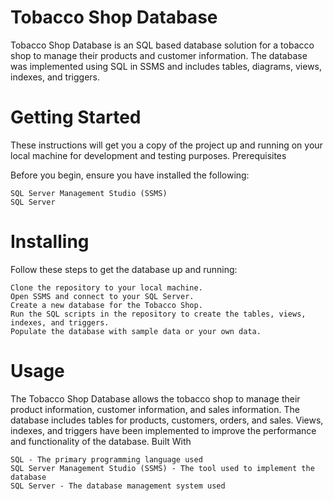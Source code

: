 # Tobacco Shop Database

Tobacco Shop Database is an SQL based database solution for a tobacco shop to manage their products and customer information. The database was implemented using SQL in SSMS and includes tables, diagrams, views, indexes, and triggers.

# Getting Started

These instructions will get you a copy of the project up and running on your local machine for development and testing purposes.
Prerequisites

Before you begin, ensure you have installed the following:

    SQL Server Management Studio (SSMS)
    SQL Server

# Installing

Follow these steps to get the database up and running:

    Clone the repository to your local machine.
    Open SSMS and connect to your SQL Server.
    Create a new database for the Tobacco Shop.
    Run the SQL scripts in the repository to create the tables, views, indexes, and triggers.
    Populate the database with sample data or your own data.

# Usage

The Tobacco Shop Database allows the tobacco shop to manage their product information, customer information, and sales information. The database includes tables for products, customers, orders, and sales. Views, indexes, and triggers have been implemented to improve the performance and functionality of the database.
Built With

    SQL - The primary programming language used
    SQL Server Management Studio (SSMS) - The tool used to implement the database
    SQL Server - The database management system used

